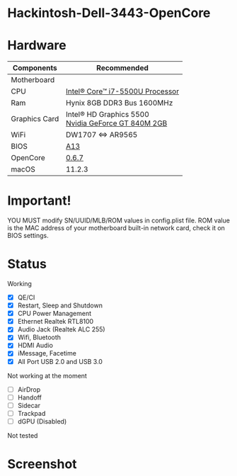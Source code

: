 # Hackintosh-Dell-3443-OpenCore

# Hardware

<table>
<thead>
  <tr>
    <th>Components</th>
    <th>Recommended</th>
  </tr>
</thead>
<tbody>
  <tr>
    <td>Motherboard</td>
    <td></td>
  </tr>
  <tr>
    <td>CPU</td>
    <td><a href="https://ark.intel.com/content/www/us/en/ark/products/85214/intel-core-i7-5500u-processor-4m-cache-up-to-3-00-ghz.html" target="_blank" rel="noopener noreferrer">Intel® Core™ i7-5500U Processor</a></td>
  </tr>
  <tr>
    <td>Ram</td>
    <td>Hynix 8GB DDR3 Bus 1600MHz</td>
  </tr>
  <tr>
    <td>Graphics Card</td>
    <td>Intel® HD Graphics 5500<br><a href="https://www.nvidia.com/en-us/geforce/gaming-laptops/geforce-840m/" target="_blank" rel="noopener noreferrer">Nvidia GeForce GT 840M 2GB</a><br></td>
  </tr>
  <tr>
    <td>WiFi</td>
    <td>DW1707 &lt;=&gt; AR9565</td>
  </tr>
  <tr>
    <td>BIOS</td>
    <td><a href="https://www.dell.com/support/home/en-vn/product-support/product/inspiron-14-3443-laptop/drivers" target="_blank" rel="noopener noreferrer">A13</a></td>
  </tr>
  <tr>
    <td>OpenCore</td>
    <td><a href="https://github.com/acidanthera/OpenCorePkg/releases" target="_blank" rel="noopener noreferrer">0.6.7</a></td>
  </tr>
  <tr>
    <td>macOS</td>
    <td>11.2.3</td>
  </tr>
</tbody>
</table>

# Important!

YOU MUST modify SN/UUID/MLB/ROM values in config.plist file. ROM value is the MAC address of your motherboard built-in network card, check it on BIOS settings.

# Status

Working

- [x] QE/CI
- [x] Restart, Sleep and Shutdown
- [x] CPU Power Management
- [x] Ethernet Realtek RTL8100
- [x] Audio Jack (Realtek ALC 255)
- [x] Wifi, Bluetooth
- [x] HDMI Audio
- [x] iMessage, Facetime
- [x] All Port USB 2.0 and USB 3.0
 
Not working at the moment

- [ ] AirDrop
- [ ] Handoff
- [ ] Sidecar
- [ ] Trackpad
- [ ] dGPU (Disabled)

Not tested
  
# Screenshot

